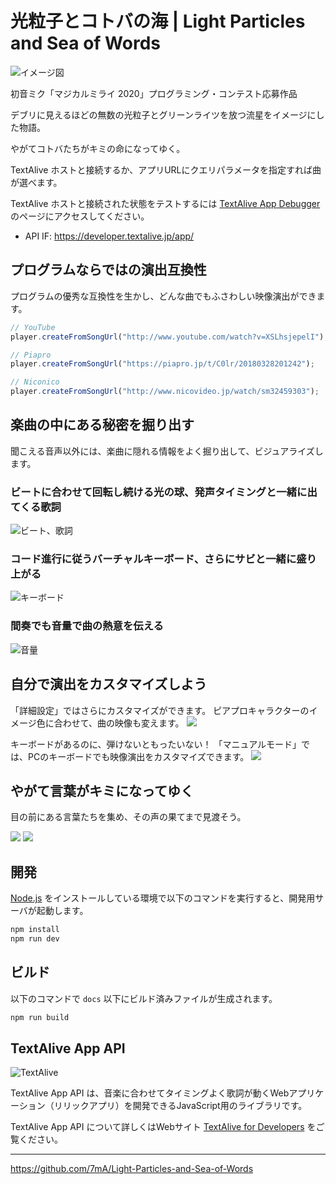 # 光粒子とコトバの海 | Light Particles and Sea of Words

![イメージ図](https://i.gyazo.com/eb21f6a5b8c8e6cb54ea6fef9bbceee0.gif)

初音ミク「マジカルミライ 2020」プログラミング・コンテスト応募作品

デブリに見えるほどの無数の光粒子とグリーンライツを放つ流星をイメージにした物語。

やがてコトバたちがキミの命になってゆく。

TextAlive ホストと接続するか、アプリURLにクエリパラメータを指定すれば曲が選べます。

TextAlive ホストと接続された状態をテストするには [TextAlive App Debugger](https://developer.textalive.jp/app/run) のページにアクセスしてください。

- API IF: https://developer.textalive.jp/app/

## プログラムならではの演出互換性

プログラムの優秀な互換性を生かし、どんな曲でもふさわしい映像演出ができます。

```JavaScript
// YouTube
player.createFromSongUrl("http://www.youtube.com/watch?v=XSLhsjepelI");

// Piapro
player.createFromSongUrl("https://piapro.jp/t/C0lr/20180328201242");

// Niconico
player.createFromSongUrl("http://www.nicovideo.jp/watch/sm32459303");
```

## 楽曲の中にある秘密を掘り出す

聞こえる音声以外には、楽曲に隠れる情報をよく掘り出して、ビジュアライズします。

### ビートに合わせて回転し続ける光の球、発声タイミングと一緒に出てくる歌詞
![ビート、歌詞](https://i.gyazo.com/5d957de292b97e43754ae07fe91b4e16.gif)

### コード進行に従うバーチャルキーボード、さらにサビと一緒に盛り上がる
![キーボード](https://i.gyazo.com/293280dccd4bc98fa33c55584b097aca.gif)

### 間奏でも音量で曲の熱意を伝える
![音量](https://i.gyazo.com/49c19aa493987873732312bd1a944eee.gif)

## 自分で演出をカスタマイズしよう

「詳細設定」ではさらにカスタマイズができます。
ピアプロキャラクターのイメージ色に合わせて、曲の映像も変えます。
![](https://i.gyazo.com/6258bb73246c93c4b559a1e3db7fcfa2.gif)

キーボードがあるのに、弾けないともったいない！
「マニュアルモード」では、PCのキーボードでも映像演出をカスタマイズできます。
![](https://i.gyazo.com/2eba20ebe73e0e7a81cbcdf4bf406ecc.gif)

## やがて言葉がキミになってゆく

目の前にある言葉たちを集め、その声の果てまで見渡そう。

![](https://i.gyazo.com/5dfb04a4bf5570b3957da5dee6ce4d1f.gif)
![](https://i.gyazo.com/f62943e436708330b51ff30bdec7cd9c.gif)

## 開発

[Node.js](https://nodejs.org/) をインストールしている環境で以下のコマンドを実行すると、開発用サーバが起動します。

```sh
npm install
npm run dev
```

## ビルド

以下のコマンドで `docs` 以下にビルド済みファイルが生成されます。

```sh
npm run build
```

## TextAlive App API

![TextAlive](https://i.gyazo.com/thumb/1000/5301e6f642d255c5cfff98e049b6d1f3-png.png)

TextAlive App API は、音楽に合わせてタイミングよく歌詞が動くWebアプリケーション（リリックアプリ）を開発できるJavaScript用のライブラリです。

TextAlive App API について詳しくはWebサイト [TextAlive for Developers](https://developer.textalive.jp/) をご覧ください。

---
https://github.com/7mA/Light-Particles-and-Sea-of-Words
